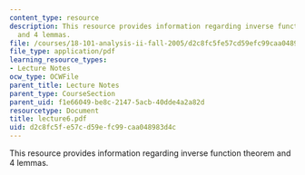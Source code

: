 ```yaml
---
content_type: resource
description: This resource provides information regarding inverse function theorem
  and 4 lemmas.
file: /courses/18-101-analysis-ii-fall-2005/d2c8fc5fe57cd59efc99caa048983d4c_lecture6.pdf
file_type: application/pdf
learning_resource_types:
- Lecture Notes
ocw_type: OCWFile
parent_title: Lecture Notes
parent_type: CourseSection
parent_uid: f1e66049-be8c-2147-5acb-40dde4a2a82d
resourcetype: Document
title: lecture6.pdf
uid: d2c8fc5f-e57c-d59e-fc99-caa048983d4c
---
```

This resource provides information regarding inverse function theorem and 4 lemmas.

